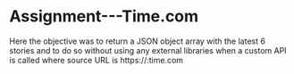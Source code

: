 # Assignment---Time.com
Here the objective was to return a JSON object array with the latest 6 stories and to do so without using any external libraries when a custom API is called where source URL is https://:time.com

